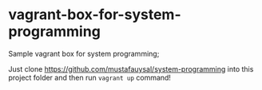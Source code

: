 vagrant-box-for-system-programming
==================================

Sample vagrant box for system programming;

Just clone https://github.com/mustafauysal/system-programming into this project folder and then run `vagrant up` command!
